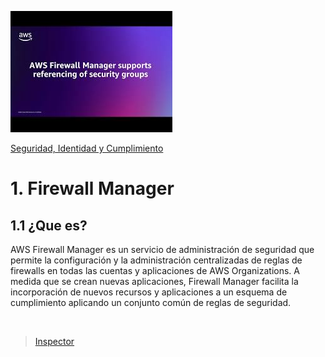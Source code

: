 ![Amazon Firewall Manager](../../00_assets/Seguridad,%20identidad%20y%20cumplimiento/firewallManager-logo.jpeg)

[Seguridad, Identidad y Cumplimiento](../../5-Seguridad_Identidad_y_Cumplimiento/)

# 1. Firewall Manager

## 1.1 ¿Que es?

AWS Firewall Manager es un servicio de administración de seguridad que permite la configuración y la administración centralizadas de reglas de firewalls en todas las cuentas y aplicaciones de AWS Organizations. A medida que se crean nuevas aplicaciones, Firewall Manager facilita la incorporación de nuevos recursos y aplicaciones a un esquema de cumplimiento aplicando un conjunto común de reglas de seguridad.



<br/>

> [Inspector](./shield.md)

<br/>